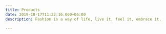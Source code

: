 ```yaml
---
title: Products
date: 2019-10-17T11:22:16.000+06:00
description: Fashion is a way of life, live it, feel it, embrace it.

---
```

